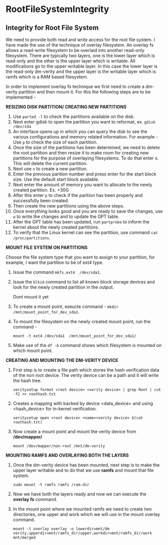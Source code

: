 # RootFileSystemIntegrity
## Integrity for Root File System

We need to provide both read and write access for the root file system. I have made the use of the technique of overlay filesystem. An overlay fs allows a read-write filesystem to be overlaid into another read-only filesystem. There are typically two layers, one is the lower layer which is read-only and the other is the upper layer which is writable. All modifications go to the upper writable layer. In this case the lower layer is the read-only dm-verity and the upper layer is the writable layer which is ramfs which is a RAM based filesystem.

In order to implement overlay fs technique we first need to create a dm-verity partition and then mount it. For this the following steps are to be implemented -

**RESIZING DISK PARTITION/ CREATING NEW PARTITIONS**

1. Use `parted -l` to check the partitions available on the disk.
2. Next enter gdisk to open the partition you want to reformat, ex. `gdisk /dev/sda`
3. An interface opens up in which you can query the disk to see the various configurations and memory related information. For example - Use `p` to check the size of each partition.
4. Once the size of the partitions has been determined, we need to delete the root partition and then resize it to make room for creating new partitions for the purpose of overlaying    filesystems. To do that enter `d`. This will delete the current partition.
5. Next use `n` to create a new partition.
6. Enter the previous parition number and press enter for the start block size. Use the default start block available.
7. Next enter the amount of memory you want to allocate to the newly created partition. Ex. +30G
8. After this enter `p` to check if the parition has been properly and successfully been created.
9. Then create the new partitions using the above steps.
10. Once everything looks good and you are ready to save the changes, use `w` to write the changes and to update the GPT table.
11. After the GPT table has been updated, run `partprobe` to inform the kernel about the newly created partitions.
12. To verify that the Linux kernel can see the partition, use command `cat /proc/partitions`.

**MOUNT FILE SYSTEM ON PARTITIONS**

Choose the file system type that you want to assign to your partition, for example, I want the partition to be of ext4 type.

1. Issue the command `mkfs.ext4  /dev/sda1`.
2. Issue the `blkid` command to list all known block storage devices and look for the newly created partition in the output.

   Dont mount it yet
4. To create a mount point, exeucte command - `mkdir /mnt/mount_point_for_dev_sda1`.
5. To mount the filesystem on the newly created mount point, run the command -
   
   `mount -t ext4 /dev/sda1  /mnt/mount_point_for_dev_sda1/`


6. Make use of the `df -h` command shows which filesystem is mounted on which mount point.

**CREATING AND MOUNTING THE DM-VERITY DEVICE**

1. First step is to create a file path which stores the hash verification data of the non root device. The verity device can be a path and it will write the hash tree.

   `veritysetup format <root device> <verity device> | grep Root | cut -f2 >> roothash.txt`
3. Creates a mapping with <name> backed by device <data_device> and using <hash_device> for in-kernel verification.
   
   `veritysetup open <root device> <name><verity device> $(cat roothash.txt)`
4. Now create a mount point and mount the verity device from **/dev/mapper/<name>**

   `mount /dev/mapper/non-root /mnt/dm-verity`

**MOUNTING RAMFS AND OVERLAYING BOTH THE LAYERS**

1. Once the dm-verity device has been mounted, next step is to make the upper layer writable and to do that we use **ramfs** and mount that file system.

   `sudo mount -t ramfs ramfs /ram-dir`

2. Now we have both the layers ready and now we can execute the **overlay fs** command.
  
3. In the mount point where we mounted ramfs we need to create two directories, one upper and work which we will use in the mount overlay command.

   `mount -t overlay overlay -o lowerdir=mnt/dm verity,upperdir=mnt/ramfs_dir/upper,workdir=mnt/ramfs_dir/work mnt/merged`








